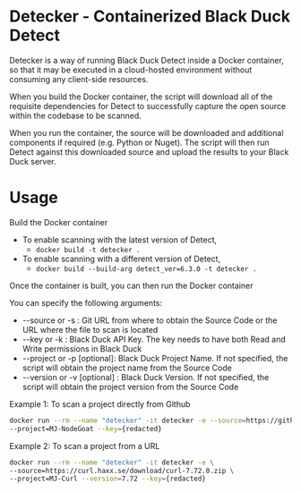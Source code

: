 # Detecker - Containerized Black Duck Detect
Detecker is a way of running Black Duck Detect inside a Docker container, so that it may be executed in a cloud-hosted environment without consuming any client-side resources.

When you build the Docker container, the script will download all of the requisite dependencies for Detect to successfully capture the open source within the codebase to be scanned.

When you run the container, the source will be downloaded and additional components if required (e.g. Python or Nuget). The script will then run Detect against this downloaded source and upload the results to your Black Duck server.

# Usage

Build the Docker container
- To enable scanning with the latest version of Detect,
  - ```docker build -t detecker .```
- To enable scanning with a different version of Detect,
  - ```docker build --build-arg detect_ver=6.3.0 -t detecker .```

Once the container is built, you can then run the Docker container

You can specify the following arguments:
- --source or -s : Git URL from where to obtain the Source Code or the URL where the file to scan is located
- --key or -k : Black Duck API Key. The key needs to have both Read and Write permissions in Black Duck
- --project or -p [optional]: Black Duck Project Name. If not specified, the script will obtain the project name from the Source Code
- --version or -v [optional] : Black Duck Version. If not specified, the script will obtain the project version from the Source Code

Example 1: To scan a project directly from Github
```sh
docker run --rm --name "detecker" -it detecker -e --source=https://github.com/OWASP/NodeGoat.git \
--project=MJ-NodeGoat --key={redacted}
```

Example 2: To scan a project from a URL
```sh
docker run --rm --name "detecker" -it detecker -e \
--source=https://curl.haxx.se/download/curl-7.72.0.zip \
--project=MJ-Curl --version=7.72 --key={redacted}
```
